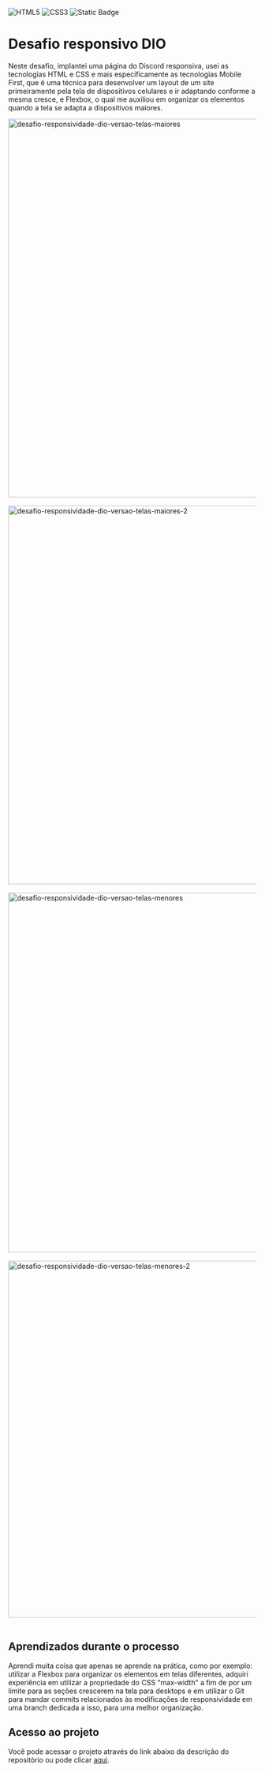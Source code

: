 ![HTML5](https://img.shields.io/badge/HTML5-E34F26?style=for-the-badge&logo=html5&logoColor=white)
![CSS3](https://img.shields.io/badge/CSS3-1572B6?style=for-the-badge&logo=css3&logoColor=white)
![Static Badge](https://img.shields.io/badge/STATUS-FINALIZADO-status?style=for-the-badge&logoSize=auto&labelColor=gray&color=blue)
# Desafio responsivo DIO
Neste desafio, implantei uma página do Discord responsiva, usei as tecnologias HTML e CSS e mais especificamente as tecnologias Mobile First, que é uma técnica para desenvolver um layout de um site primeiramente pela tela de dispositivos celulares e ir adaptando conforme a mesma cresce, e Flexbox, o qual me auxiliou em organizar os elementos quando a tela se adapta a dispositivos maiores.

<img width="1366" height="768" alt="desafio-responsividade-dio-versao-telas-maiores" src="https://github.com/user-attachments/assets/4be5d4b7-811c-42de-8436-d2d1c43b1bc3" />
<br>
<br>
<img width="1366" height="768" alt="desafio-responsividade-dio-versao-telas-maiores-2" src="https://github.com/user-attachments/assets/fff15e69-577c-4030-83d1-be12bdfe898f" />
<br>
<br>
<img width="1244" height="730" alt="desafio-responsividade-dio-versao-telas-menores" src="https://github.com/user-attachments/assets/76e2fd57-d808-45f6-9de9-c67b19848080" />
<br>
<br>
<img width="1237" height="724" alt="desafio-responsividade-dio-versao-telas-menores-2" src="https://github.com/user-attachments/assets/e15c00d1-4ec0-4206-a987-02ae3bad4cc8" />
<br>
<br>


## Aprendizados durante o processo
Aprendi muita coisa que apenas se aprende na prática, como por exemplo: utilizar a Flexbox para organizar os elementos em telas diferentes, adquiri experiência em utilizar a propriedade do CSS "max-width" a fim de por um limite para as seções crescerem na tela para desktops e em utilizar o Git para mandar commits relacionados às modificações de responsividade em uma branch dedicada a isso, para uma melhor organização.

## Acesso ao projeto
Você pode acessar o projeto através do link abaixo da descrição do repositòrio ou pode clicar <a href="https://fabriciobasilio.github.io/desafio-responsividade-dio/" target="_blank">aqui</a>.
